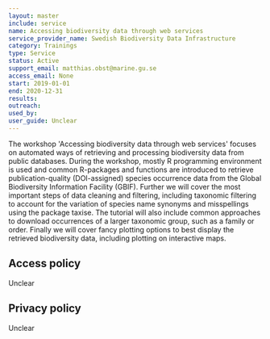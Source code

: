 ```yaml
---
layout: master
include: service
name: Accessing biodiversity data through web services
service_provider_name: Swedish Biodiversity Data Infrastructure
category: Trainings
type: Service
status: Active
support_email: matthias.obst@marine.gu.se
access_email: None
start: 2019-01-01
end: 2020-12-31
results:
outreach:
used_by: 
user_guide: Unclear
---
```

The workshop 'Accessing biodiversity data through web services' focuses on automated ways of retrieving and processing biodiversity data from
public databases. During the workshop, mostly R programming environment is used
and common R-packages and functions are introduced to retrieve publication-quality
(DOI-assigned) species occurrence data from the Global Biodiversity Information
Facility (GBIF). Further we will cover the most important steps of data cleaning
and filtering, including taxonomic filtering to account for the variation of species
name synonyms and misspellings using the package taxise. The tutorial will also
include common approaches to download occurrences of a larger taxonomic
group, such as a family or order. Finally we will cover fancy plotting options to
best display the retrieved biodiversity data, including plotting on interactive
maps.

## Access policy
Unclear

## Privacy policy
Unclear
